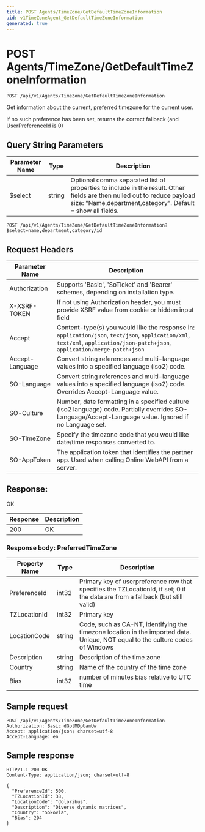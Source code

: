 ```yaml
---
title: POST Agents/TimeZone/GetDefaultTimeZoneInformation
uid: v1TimeZoneAgent_GetDefaultTimeZoneInformation
generated: true
---
```


# POST Agents/TimeZone/GetDefaultTimeZoneInformation

```http
POST /api/v1/Agents/TimeZone/GetDefaultTimeZoneInformation
```

Get information about the current, preferred timezone for the current user.


If no such preference has been set, returns the correct fallback (and UserPreferenceId is 0)






## Query String Parameters

| Parameter Name | Type |  Description |
|----------------|------|--------------|
| $select | string |  Optional comma separated list of properties to include in the result. Other fields are then nulled out to reduce payload size: "Name,department,category". Default = show all fields. |

```http
POST /api/v1/Agents/TimeZone/GetDefaultTimeZoneInformation?$select=name,department,category/id
```


## Request Headers

| Parameter Name | Description |
|----------------|-------------|
| Authorization  | Supports 'Basic', 'SoTicket' and 'Bearer' schemes, depending on installation type. |
| X-XSRF-TOKEN   | If not using Authorization header, you must provide XSRF value from cookie or hidden input field |
| Accept         | Content-type(s) you would like the response in: `application/json`, `text/json`, `application/xml`, `text/xml`, `application/json-patch+json`, `application/merge-patch+json` |
| Accept-Language | Convert string references and multi-language values into a specified language (iso2) code. |
| SO-Language | Convert string references and multi-language values into a specified language (iso2) code. Overrides Accept-Language value. |
| SO-Culture | Number, date formatting in a specified culture (iso2 language) code. Partially overrides SO-Language/Accept-Language value. Ignored if no Language set. |
| SO-TimeZone | Specify the timezone code that you would like date/time responses converted to. |
| SO-AppToken | The application token that identifies the partner app. Used when calling Online WebAPI from a server. |


## Response:

OK

| Response | Description |
|----------------|-------------|
| 200 | OK |

### Response body: PreferredTimeZone

| Property Name | Type |  Description |
|----------------|------|--------------|
| PreferenceId | int32 | Primary key of userpreference row that specifies the TZLocationId, if set; 0 if the data are from a fallback (but still valid) |
| TZLocationId | int32 | Primary key |
| LocationCode | string | Code, such as CA-NT, identifying the timezone location in the imported data. Unique, NOT equal to the culture codes of Windows |
| Description | string | Description of the time zone |
| Country | string | Name of the country of the time zone |
| Bias | int32 | number of minutes bias relative to UTC time |

## Sample request

```http!
POST /api/v1/Agents/TimeZone/GetDefaultTimeZoneInformation
Authorization: Basic dGplMDpUamUw
Accept: application/json; charset=utf-8
Accept-Language: en
```

## Sample response

```http_
HTTP/1.1 200 OK
Content-Type: application/json; charset=utf-8

{
  "PreferenceId": 500,
  "TZLocationId": 38,
  "LocationCode": "doloribus",
  "Description": "Diverse dynamic matrices",
  "Country": "Sokovia",
  "Bias": 294
}
```